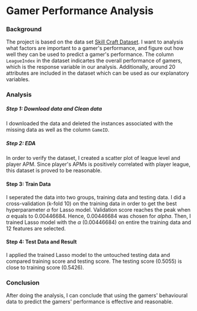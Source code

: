 # Gamer Performance Analysis


### Background

The project is based on the data set [Skill Craft Dataset](http://archive.ics.uci.edu/ml/machine-learning-databases/00272/SkillCraft1_Dataset.csv). I want to analysis what factors are important to a gamer's performance, and figure out how well they can be used to predict a gamer's performance. The column `LeagueIndex` in the dataset indicartes the overall performance of gamers, which is the response variable in our analysis. Additionally, around 20 attributes are included in the dataset which can be used as our explanatory variables. 

### Analysis

##### Step 1: Download data and Clean data

I downloaded the data and deleted the instances associated with the missing data as well as the column `GameID`. 

##### Step 2: EDA 

In order to verify the dataset, I created a scatter plot of league level and player APM. Since player's APMs is positively correlated with player league, this dataset is proved to be reasonable.

#### Step 3: Train Data

I seperated the data into two groups, training data and testing data. I did a cross-validation (k-fold 10) on the training data in order to get the best hyperparameter $\alpha$ for Lasso model. Validation score reaches the peak when $\alpha$ equals to $0.00446684$. Hence, $0.00446684$ was chosen for $alpha$. Then, I trained Lasso model with the $\alpha$ ($0.00446684$) on entire the training data and 12 features are selected.

#### Step 4: Test Data and Result

I applied the trained Lasso model to the untouched testing data and compared training score and testing score. The testing score (0.5055) is close to training score (0.5426).

### Conclusion

After doing the analysis, I can conclude that using the gamers' behavioural data to predict the gamers' performance is effective and reasonable. 



